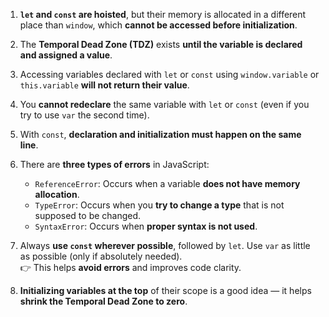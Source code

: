 1. **`let` and `const` are hoisted**, but their memory is allocated in a different place than `window`, which **cannot be accessed before initialization**.

2. The **Temporal Dead Zone (TDZ)** exists **until the variable is declared and assigned a value**.

3. Accessing variables declared with `let` or `const` using `window.variable` or `this.variable` **will not return their value**.

4. You **cannot redeclare** the same variable with `let` or `const` (even if you try to use `var` the second time).

5. With `const`, **declaration and initialization must happen on the same line**.

6. There are **three types of errors** in JavaScript:
   - `ReferenceError`: Occurs when a variable **does not have memory allocation**.
   - `TypeError`: Occurs when you **try to change a type** that is not supposed to be changed.
   - `SyntaxError`: Occurs when **proper syntax is not used**.

7. Always **use `const` wherever possible**, followed by `let`. Use `var` as little as possible (only if absolutely needed).  
   👉 This helps **avoid errors** and improves code clarity.

8. **Initializing variables at the top** of their scope is a good idea — it helps **shrink the Temporal Dead Zone to zero**.
